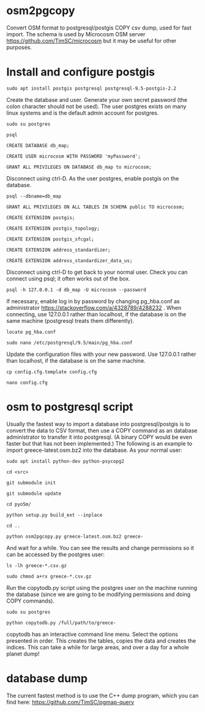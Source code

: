 # osm2pgcopy
Convert OSM format to postgresql/postgis COPY csv dump, used for fast import. The schema is used by Microcosm OSM server https://github.com/TimSC/microcosm but it may be useful for other purposes.

Install and configure postgis
=============================

    sudo apt install postgis postgresql postgresql-9.5-postgis-2.2

Create the database and user. Generate your own secret password (the colon character should not be used). The user postgres exists on many linux systems and is the default admin account for postgres.
    
	sudo su postgres

	psql

	CREATE DATABASE db_map;

	CREATE USER microcosm WITH PASSWORD 'myPassword';

	GRANT ALL PRIVILEGES ON DATABASE db_map to microcosm;

Disconnect using ctrl-D. As the user postgres, enable postgis on the database.

    psql --dbname=db_map

	GRANT ALL PRIVILEGES ON ALL TABLES IN SCHEMA public TO microcosm;

	CREATE EXTENSION postgis;

	CREATE EXTENSION postgis_topology;

	CREATE EXTENSION postgis_sfcgal;

	CREATE EXTENSION address_standardizer;

	CREATE EXTENSION address_standardizer_data_us;
	
Disconnect using ctrl-D to get back to your normal user. Check you can connect using psql; it often works out of the box. 

    psql -h 127.0.0.1 -d db_map -U microcosm --password

If necessary, enable log in by password by changing pg_hba.conf as administrator https://stackoverflow.com/a/4328789/4288232 . When connecting, use 127.0.0.1 rather than localhost, if the database is on the same machine (postgresql treats them differently).

	locate pg_hba.conf

	sudo nano /etc/postgresql/9.5/main/pg_hba.conf

Update the configuration files with your new password. Use 127.0.0.1 rather than localhost, if the database is on the same machine.

	cp config.cfg.template config.cfg

	nano config.cfg

osm to postgresql script
========================

Usually the fastest way to import a database into postgresql/postgis is to convert the data to CSV format, then use a COPY command as an database administrator to transfer it into postgresql. (A binary COPY would be even faster but that has not been implemented.) The following is an example to import greece-latest.osm.bz2 into the database. As your normal user:

    sudo apt install python-dev python-psycopg2

	cd <src>
	
	git submodule init

	git submodule update

	cd pyo5m/

	python setup.py build_ext --inplace

	cd ..
	
	python osm2pgcopy.py greece-latest.osm.bz2 greece-

And wait for a while. You can see the results and change permissions so it can be accessed by the postgres user:

    ls -lh greece-*.csv.gz

	sudo chmod a+rx greece-*.csv.gz

Run the copytodb.py script using the postgres user on the machine running the database (since we are going to be modifying permissions and doing COPY commands). 

	sudo su postgres
	
	python copytodb.py /full/path/to/greece-

copytodb has an interactive command line menu. Select the options presented in order. This creates the tables, copies the data and creates the indices. This can take a while for large areas, and over a day for a whole planet dump!

database dump
=============

The current fastest method is to use the C++ dump program, which you can find here: https://github.com/TimSC/pgmap-query

